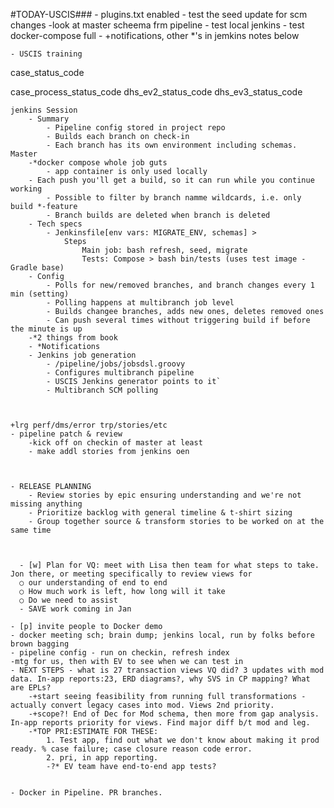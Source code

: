 
#TODAY-USCIS###
    - plugins.txt enabled
    - test the seed update for scm changes
    -look at master scheema frm pipeline
    - test local jenkins
    - test docker-compose full 
    - +notifications, other *'s in jemkins notes below

    - USCIS training

case_status_code

case_process_status_code
dhs_ev2_status_code
dhs_ev3_status_code

    jenkins Session
        - Summary 
            - Pipeline config stored in project repo
            - Builds each branch on check-in
            - Each branch has its own environment including schemas. Master 
        -*docker compose whole job guts
            - app container is only used locally
        - Each push you'll get a build, so it can run while you continue working
            - Possible to filter by branch namme wildcards, i.e. only build *-feature
            - Branch builds are deleted when branch is deleted
        - Tech specs
            - Jenkinsfile[env vars: MIGRATE_ENV, schemas] > 
                Steps 
                    Main job: bash refresh, seed, migrate
                    Tests: Compose > bash bin/tests (uses test image - Gradle base)
        - Config
            - Polls for new/removed branches, and branch changes every 1 min (setting)
            - Polling happens at multibranch job level
            - Builds changee branches, adds new ones, deletes removed ones
            - Can push several times without triggering build if before the minute is up
        -*2 things from book
        - *Notifications
        - Jenkins job generation
            - /pipeline/jobs/jobsdsl.groovy
            - Configures multibranch pipeline
            - USCIS Jenkins generator points to it`
            - Multibranch SCM polling

        

    +lrg perf/dms/error trp/stories/etc
    - pipeline patch & review
        -kick off on checkin of master at least
        - make addl stories from jenkins oen
    
    
    
    - RELEASE PLANNING
        - Review stories by epic ensuring understanding and we're not missing anything
        - Prioritize backlog with general timeline & t-shirt sizing
        - Group together source & transform stories to be worked on at the same time



	  - [w] Plan for VQ: meet with Lisa then team for what steps to take. Jon there, or meeting specifically to review views for 
      ○ our understanding of end to end
      ○ How much work is left, how long will it take
      ○ Do we need to assist
      - SAVE work coming in Jan

    - [p] invite people to Docker demo
    - docker meeting sch; brain dump; jenkins local, run by folks before brown bagging
    - pipeline config - run on checkin, refresh index
    -mtg for us, then with EV to see when we can test in 
    - NEXT STEPS - what is 27 transaction views VQ did? 3 updates with mod data. In-app reports:23, ERD diagrams?, why SVS in CP mapping? What are EPLs?
        -+start seeing feasibility from running full transformations - actually convert legacy cases into mod. Views 2nd priority.
        -+scope?! End of Dec for Mod schema, then more from gap analysis. In-app reports priority for views. Find major diff b/t mod and leg.
        -*TOP PRI:ESTIMATE FOR THESE: 
            1. Test app, find out what we don't know about making it prod ready. % case failure; case closure reason code error. 
            2. pri, in app reporting.
            -?* EV team have end-to-end app tests?
        
    
    - Docker in Pipeline. PR branches.


